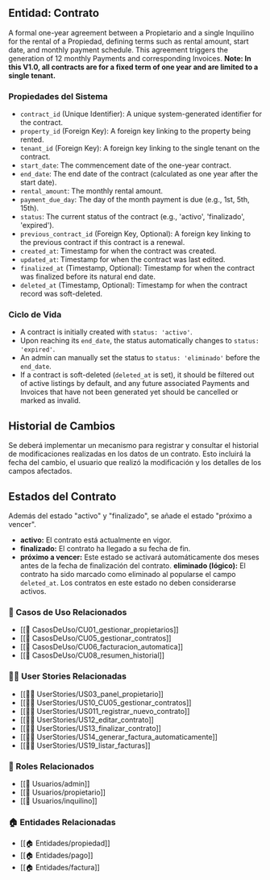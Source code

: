 ## Entidad: Contrato

A formal one-year agreement between a Propietario and a single Inquilino for the rental of a Propiedad, defining terms such as rental amount, start date, and monthly payment schedule. This agreement triggers the generation of 12 monthly Payments and corresponding Invoices. **Note: In this V1.0, all contracts are for a fixed term of one year and are limited to a single tenant.**

### Propiedades del Sistema

- `contract_id` (Unique Identifier): A unique system-generated identifier for the contract.
- `property_id` (Foreign Key): A foreign key linking to the property being rented.
- `tenant_id` (Foreign Key): A foreign key linking to the single tenant on the contract.
- `start_date`: The commencement date of the one-year contract.
- `end_date`: The end date of the contract (calculated as one year after the start date).
- `rental_amount`: The monthly rental amount.
- `payment_due_day`: The day of the month payment is due (e.g., 1st, 5th, 15th).
- `status`: The current status of the contract (e.g., 'activo', 'finalizado', 'expired').
- `previous_contract_id` (Foreign Key, Optional): A foreign key linking to the previous contract if this contract is a renewal.
- `created_at`: Timestamp for when the contract was created.
- `updated_at`: Timestamp for when the contract was last edited.
- `finalized_at` (Timestamp, Optional): Timestamp for when the contract was finalized before its natural end date.
- `deleted_at` (Timestamp, Optional): Timestamp for when the contract record was soft-deleted.

### Ciclo de Vida
- A contract is initially created with `status: 'activo'`.
- Upon reaching its `end_date`, the status automatically changes to `status: 'expired'`.
- An admin can manually set the status to `status: 'eliminado'` before the `end_date`.
- If a contract is soft-deleted (`deleted_at` is set), it should be filtered out of active listings by default, and any future associated Payments and Invoices that have not been generated yet should be cancelled or marked as invalid.

## Historial de Cambios

Se deberá implementar un mecanismo para registrar y consultar el historial de modificaciones realizadas en los datos de un contrato. Esto incluirá la fecha del cambio, el usuario que realizó la modificación y los detalles de los campos afectados.

## Estados del Contrato

Además del estado "activo" y "finalizado", se añade el estado "próximo a vencer".

*   **activo:** El contrato está actualmente en vigor.
*   **finalizado:** El contrato ha llegado a su fecha de fin.
*   **próximo a vencer:** Este estado se activará automáticamente dos meses antes de la fecha de finalización del contrato.
**eliminado (lógico):** El contrato ha sido marcado como eliminado al popularse el campo `deleted_at`. Los contratos en este estado no deben considerarse activos.


### 🔁 Casos de Uso Relacionados
- [[📄 CasosDeUso/CU01_gestionar_propietarios]]
- [[📄 CasosDeUso/CU05_gestionar_contratos]]
- [[📄 CasosDeUso/CU06_facturacion_automatica]]
- [[📄 CasosDeUso/CU08_resumen_historial]]

### 🧑‍💻 User Stories Relacionadas
- [[🧑‍💻 UserStories/US03_panel_propietario]]
- [[🧑‍💻 UserStories/US10_CU05_gestionar_contratos]]
- [[🧑‍💻 UserStories/US011_registrar_nuevo_contrato]]
- [[🧑‍💻 UserStories/US12_editar_contrato]]
- [[🧑‍💻 UserStories/US13_finalizar_contrato]]
- [[🧑‍💻 UserStories/US14_generar_factura_automaticamente]]
- [[🧑‍💻 UserStories/US19_listar_facturas]]

### 👥 Roles Relacionados
- [[👥 Usuarios/admin]]
- [[👥 Usuarios/propietario]]
- [[👥 Usuarios/inquilino]]
### 🏠 Entidades Relacionadas
- [[🏠 Entidades/propiedad]]
- [[🏠 Entidades/pago]]
- [[🏠 Entidades/factura]]